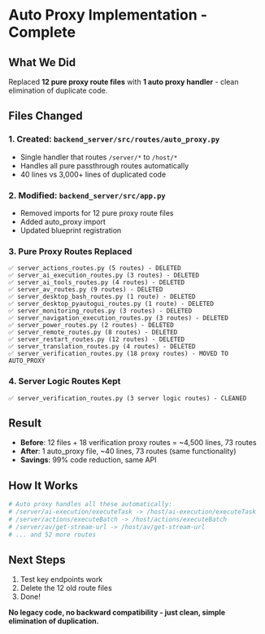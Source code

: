 # Auto Proxy Implementation - Complete

## What We Did

Replaced **12 pure proxy route files** with **1 auto proxy handler** - clean elimination of duplicate code.

## Files Changed

### 1. Created: `backend_server/src/routes/auto_proxy.py`
- Single handler that routes `/server/*` to `/host/*`
- Handles all pure passthrough routes automatically
- 40 lines vs 3,000+ lines of duplicated code

### 2. Modified: `backend_server/src/app.py`
- Removed imports for 12 pure proxy route files
- Added auto_proxy import
- Updated blueprint registration

### 3. Pure Proxy Routes Replaced
```
✅ server_actions_routes.py (5 routes) - DELETED
✅ server_ai_execution_routes.py (3 routes) - DELETED
✅ server_ai_tools_routes.py (4 routes) - DELETED
✅ server_av_routes.py (9 routes) - DELETED
✅ server_desktop_bash_routes.py (1 route) - DELETED
✅ server_desktop_pyautogui_routes.py (1 route) - DELETED
✅ server_monitoring_routes.py (3 routes) - DELETED
✅ server_navigation_execution_routes.py (3 routes) - DELETED
✅ server_power_routes.py (2 routes) - DELETED
✅ server_remote_routes.py (8 routes) - DELETED
✅ server_restart_routes.py (12 routes) - DELETED
✅ server_translation_routes.py (4 routes) - DELETED
✅ server_verification_routes.py (18 proxy routes) - MOVED TO AUTO_PROXY
```

### 4. Server Logic Routes Kept
```
✅ server_verification_routes.py (3 server logic routes) - CLEANED
```

## Result

- **Before**: 12 files + 18 verification proxy routes = ~4,500 lines, 73 routes
- **After**: 1 auto_proxy file, ~40 lines, 73 routes (same functionality)
- **Savings**: 99% code reduction, same API

## How It Works

```python
# Auto proxy handles all these automatically:
# /server/ai-execution/executeTask -> /host/ai-execution/executeTask
# /server/actions/executeBatch -> /host/actions/executeBatch  
# /server/av/get-stream-url -> /host/av/get-stream-url
# ... and 52 more routes
```

## Next Steps

1. Test key endpoints work
2. Delete the 12 old route files
3. Done!

**No legacy code, no backward compatibility - just clean, simple elimination of duplication.**
